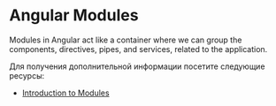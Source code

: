 # Angular Modules

Modules in Angular act like a container where we can group the components, directives, pipes, and services, related to the application.

Для получения дополнительной информации посетите следующие ресурсы:

- [Introduction to Modules](https://angular.io/guide/architecture-modules)
